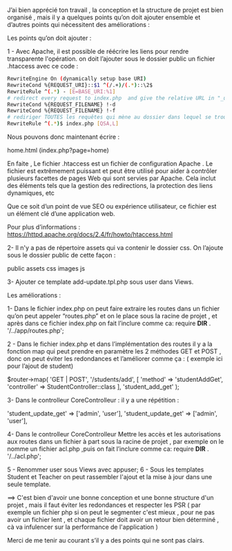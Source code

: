 J’ai bien apprécié ton travail , la conception et la structure de projet est bien organisé ,
mais il y a quelques points qu’on doit ajouter ensemble et d’autres points  qui nécessitent des améliorations :

Les points qu’on doit ajouter :

1 -  Avec Apache, il est possible de réécrire les liens pour rendre transparente l'opération. 
on doit l’ajouter sous le dossier public un fichier .htaccess avec ce code :

```bash
RewriteEngine On (dynamically setup base URI)
RewriteCond %{REQUEST_URI}::$1 ^(/.+)/(.*)::\2$
RewriteRule ^(.*) - [E=BASE_URI:%1] 
# redirect every request to index.php  and give the relative URL in "_url" GET param)
RewriteCond %{REQUEST_FILENAME} !-d
RewriteCond %{REQUEST_FILENAME} !-f  
# rediriger TOUTES les requêtes qui mène au dossier dans lequel se trouve le .htaccess vers index.php)
RewriteRule ^(.*)$ index.php [QSA,L]
```


Nous pouvons donc maintenant écrire :

home.html (index.php?page=home)

En faite , Le fichier .htaccess est un fichier de configuration Apache . Le fichier est extrêmement puissant 
et peut être utilisé pour aider à contrôler plusieurs facettes de pages Web qui sont servies par Apache. 
Cela inclut des éléments tels que la gestion des redirections, la protection des liens dynamiques, etc

Que ce soit d’un point de vue SEO ou expérience utilisateur, ce fichier est un élément clé d’une application web.

Pour plus d’informations :
https://httpd.apache.org/docs/2.4/fr/howto/htaccess.html


2- Il n'y a pas de répertoire assets qui va contenir le dossier css. On l’ajoute sous le dossier public de cette façon :

public
    assets
     css
     images
      js


3- Ajouter ce template add-update.tpl.php sous user dans Views.


Les améliorations :

1- Dans le fichier index.php on peut  faire extraire les routes dans un fichier qu’on peut appeler “routes.php” 
et on le place sous la racine de projet , et après dans ce fichier index.php on fait l’inclure 
comme ca:  require __DIR__ . '/../app/routes.php';

2 - Dans le fichier index.php et dans l’implémentation des routes il y a la fonction 
map qui peut prendre en paramètre les 2 méthodes GET et POST , donc on peut éviter les redondances et
l’améliorer comme ça : ( exemple ici pour l’ajout de student)

$router->map(
'GET | POST',
'/students/add',
[
'method' => 'studentAddGet',
'controller' => StudentController::class
],
'student_add_get'
);

3- Dans le controlleur  CoreControlleur  : il y a une répétition :

'student_update_get' => ['admin', 'user'],
'student_update_get' => ['admin', 'user'],


4- Dans le controlleur  CoreControlleur Mettre les accès et les autorisations aux
routes dans un fichier à part sous la racine de projet , par exemple on le nomme 
un fichier acl.php  ,puis on fait l’inclure comme ca:  require __DIR__ . '/../acl.php';


5 - Renommer user sous Views avec appuser;
6 - Sous  les templates Student et Teacher on peut rassembler l'ajout et la mise à jour dans une seule template.


==> C'est bien d'avoir une bonne conception et une bonne  structure d'un projet , mais il faut éviter les redondances et
respecter les PSR ( par exemple un fichier php si on peut le segmenter c'est mieux , pour ne pas avoir un fichier lent , et chaque
fichier  doit avoir un retour bien déterminé , cà va infulencer sur la performance de l'application )

Merci de me tenir au courant s’il y a des points qui ne sont pas clairs. 







